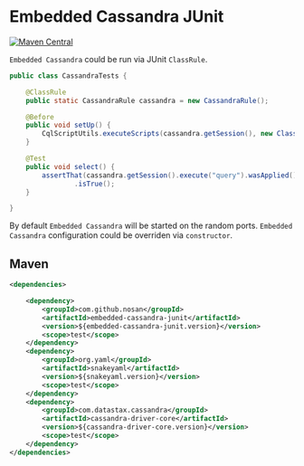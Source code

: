 # Embedded Cassandra JUnit
[![Maven Central](https://img.shields.io/maven-central/v/com.github.nosan/embedded-cassandra.svg)](https://maven-badges.herokuapp.com/maven-central/com.github.nosan/embedded-cassandra-junit)


`Embedded Cassandra` could be run via JUnit `ClassRule`. 

```java
public class CassandraTests {

	@ClassRule
	public static CassandraRule cassandra = new CassandraRule();

	@Before
	public void setUp() {
		CqlScriptUtils.executeScripts(cassandra.getSession(), new ClassPathCqlScript("init.cql"));
	}

	@Test
	public void select() {
		assertThat(cassandra.getSession().execute("query").wasApplied())
				.isTrue();
	}

}
```

By default `Embedded Cassandra` will be started on the random ports.
`Embedded Cassandra` configuration could be overriden via `constructor`.



## Maven

```xml
<dependencies>

    <dependency>
        <groupId>com.github.nosan</groupId>
        <artifactId>embedded-cassandra-junit</artifactId>
        <version>${embedded-cassandra-junit.version}</version>
        <scope>test</scope>
    </dependency>
    <dependency>
        <groupId>org.yaml</groupId>
        <artifactId>snakeyaml</artifactId>
        <version>${snakeyaml.version}</version>
        <scope>test</scope>
    </dependency>
    <dependency>
        <groupId>com.datastax.cassandra</groupId>
        <artifactId>cassandra-driver-core</artifactId>
        <version>${cassandra-driver-core.version}</version>
        <scope>test</scope>
    </dependency>    
</dependencies>
```





